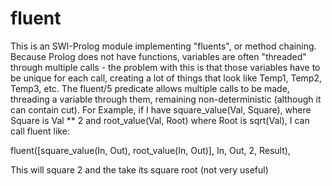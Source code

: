 # fluent

This is an SWI-Prolog module implementing "fluents", or method
chaining.  Because Prolog does not have functions, variables are often
"threaded" through multiple calls - the problem with this is that
those variables have to be unique for each call, creating a lot of
things that look like Temp1, Temp2, Temp3, etc. The fluent/5 predicate
allows multiple calls to be made, threading a variable through them,
remaining non-deterministic (although it can contain cut).
For Example, if I have square_value(Val, Square), where Square is Val
** 2 and root_value(Val, Root) where Root is sqrt(Val), I can call
fluent like:

fluent([square_value(In, Out), root_value(In, Out)], In, Out, 2,
Result),

This will square 2 and the take its square root (not very useful)
